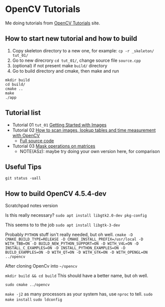 # OpenCV Tutorials
Me doing tutorials from [OpenCV Tutorials](https://docs.opencv.org/4.x/d9/df8/tutorial_root.html) site.


## How to start new tutorial and how to build
1. Copy skeleton directory to a new one, for example: `cp -r _skeleton/ tut_01/`
2. Go to new direcrory `cd tut_01/`, change source file `source.cpp`
3. (optional) if not present make `build/` directory
4. Go to build directory and cmake, then make and run
```
mkdir build
cd build/
cmake ..
make
./app
```

## Tutorial list
- Tutorial 01 `tut_01` [Getting Started with Images](https://docs.opencv.org/4.x/db/deb/tutorial_display_image.html)
- Tutorial 02 [How to scan images, lookup tables and time measurement with OpenCV](https://docs.opencv.org/4.x/db/da5/tutorial_how_to_scan_images.html)
  * [Full source code](https://github.com/opencv/opencv/blob/master/samples/cpp/tutorial_code/core/how_to_scan_images/how_to_scan_images.cpp)
- Tutorial 03 [Mask operations on matrices](https://docs.opencv.org/4.x/d7/d37/tutorial_mat_mask_operations.html)
  * NOTE(ASz): maybe try doing your own version here, for comparison

## Useful Tips

`git status -uall`

## How to build OpenCV 4.5.4-dev
Scratchpad notes version

Is this really necessary?
`sudo apt install libgtk2.0-dev pkg-config`

This seems to to the job
`sudo apt install libgtk-3-dev`

Probably `PYTHON` stuff isn't really needed, but oh well.
`cmake -D CMAKE_BUILD_TYPE=RELEASE -D CMAKE_INSTALL_PREFIX=/usr/local -D WITH_TBB=ON -D BUILD_NEW_PYTHON_SUPPORT=ON -D WITH_V4L=ON -D INSTALL_C_EXAMPLES=ON -D INSTALL_PYTHON_EXAMPLES=ON -D BUILD_EXAMPLES=ON -D WITH_QT=ON -D WITH_GTK=ON -D WITH_OPENGL=ON ../opencv`

After cloning OpenCv into `~/opencv`

`mkdir build && cd build` This should have a better name, but oh well.

`sudo cmake ../opencv`

`make -j2` as many processors as your system has, use `nproc` to tell.
`sudo make install`
`sudo ldconfig`
